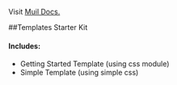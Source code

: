 Visit [Muil Docs.](https://docs.muil.io)

##Templates Starter Kit

#### Includes:

- Getting Started Template (using css module)
- Simple Template (using simple css)

